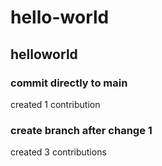 # hello-world
## helloworld
### commit directly to main
created 1 contribution

### create branch after change 1
created 3 contributions
